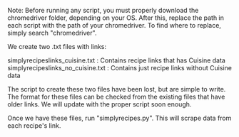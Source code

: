 Note: Before running any script, you must properly download the chromedriver folder, depending on your OS. After this, replace the path in each script with the path of your chromedriver. To find where to replace, simply search "chromedriver".

We create two .txt files with links:

simplyrecipeslinks_cuisine.txt : Contains recipe links that has Cuisine data
simplyrecipeslinks_no_cuisine.txt : Contains just recipe links without Cuisine data

The script to create these two files have been lost, but are simple to write. The format for these files can be checked from the existing files that have older links. We will update with the proper script soon enough.

Once we have these files, run "simplyrecipes.py". This will scrape data from each recipe's link.